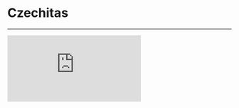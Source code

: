 <!-- .slide: data-state="c-slide-half" -->

# Czechitas

---

<!-- .slide: data-state="c-slide-video" -->

<iframe data-autoplay class="stretch" src="https://www.youtube.com/embed/yAVQpJNybys" frameborder="0" allowfullscreen></iframe>
